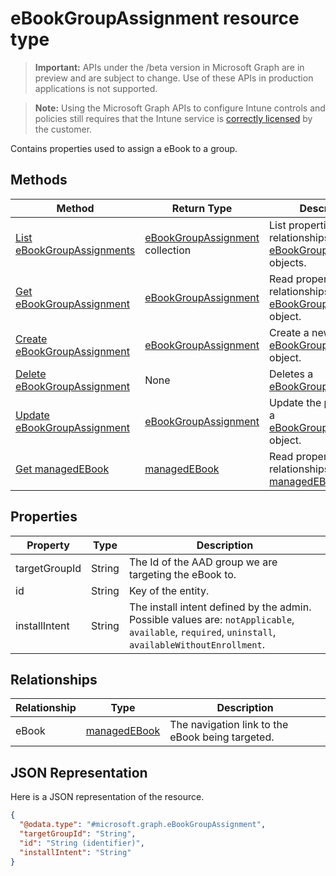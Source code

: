 ﻿# eBookGroupAssignment resource type

> **Important:** APIs under the /beta version in Microsoft Graph are in preview and are subject to change. Use of these APIs in production applications is not supported.

> **Note:** Using the Microsoft Graph APIs to configure Intune controls and policies still requires that the Intune service is [correctly licensed](https://go.microsoft.com/fwlink/?linkid=839381) by the customer.

Contains properties used to assign a eBook to a group.
## Methods
|Method|Return Type|Description|
|---|---|---|
|[List eBookGroupAssignments](../api/intune_books_ebookgroupassignment_list.md)|[eBookGroupAssignment](../resources/intune_books_ebookgroupassignment.md) collection|List properties and relationships of the [eBookGroupAssignment](../resources/intune_books_ebookgroupassignment.md) objects.|
|[Get eBookGroupAssignment](../api/intune_books_ebookgroupassignment_get.md)|[eBookGroupAssignment](../resources/intune_books_ebookgroupassignment.md)|Read properties and relationships of the [eBookGroupAssignment](../resources/intune_books_ebookgroupassignment.md) object.|
|[Create eBookGroupAssignment](../api/intune_books_ebookgroupassignment_create.md)|[eBookGroupAssignment](../resources/intune_books_ebookgroupassignment.md)|Create a new [eBookGroupAssignment](../resources/intune_books_ebookgroupassignment.md) object.|
|[Delete eBookGroupAssignment](../api/intune_books_ebookgroupassignment_delete.md)|None|Deletes a [eBookGroupAssignment](../resources/intune_books_ebookgroupassignment.md).|
|[Update eBookGroupAssignment](../api/intune_books_ebookgroupassignment_update.md)|[eBookGroupAssignment](../resources/intune_books_ebookgroupassignment.md)|Update the properties of a [eBookGroupAssignment](../resources/intune_books_ebookgroupassignment.md) object.|
|[Get managedEBook](../api/intune_books_managedebook_get.md)|[managedEBook](../resources/intune_books_managedebook.md)|Read properties and relationships of the [managedEBook](../resources/intune_books_managedebook.md) object.|

## Properties
|Property|Type|Description|
|---|---|---|
|targetGroupId|String|The Id of the AAD group we are targeting the eBook to.|
|id|String|Key of the entity.|
|installIntent|String|The install intent defined by the admin. Possible values are: `notApplicable`, `available`, `required`, `uninstall`, `availableWithoutEnrollment`.|

## Relationships
|Relationship|Type|Description|
|---|---|---|
|eBook|[managedEBook](../resources/intune_books_managedebook.md)|The navigation link to the eBook being targeted.|

## JSON Representation
Here is a JSON representation of the resource.
<!-- {
  "blockType": "resource",
  "keyProperty": "id",
  "@odata.type": "microsoft.graph.eBookGroupAssignment"
}
-->
```json
{
  "@odata.type": "#microsoft.graph.eBookGroupAssignment",
  "targetGroupId": "String",
  "id": "String (identifier)",
  "installIntent": "String"
}
```



